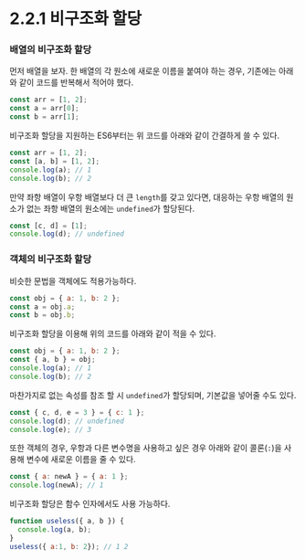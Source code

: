 # 2.2.1 비구조화 할당

### **배열의 비구조화 할당**

먼저 배열을 보자. 한 배열의 각 원소에 새로운 이름을 붙여야 하는 경우, 기존에는 아래와 같이 코드를 반복해서 적어야 했다.

```javascript
const arr = [1, 2];
const a = arr[0];
const b = arr[1];
```

비구조화 할당을 지원하는 ES6부터는 위 코드를 아래와 같이 간결하게 쓸 수 있다.

```javascript
const arr = [1, 2];
const [a, b] = [1, 2];
console.log(a); // 1
console.log(b); // 2
```

만약 좌항 배열이 우항 배열보다 더 큰 `length`를 갖고 있다면, 대응하는 우항 배열의 원소가 없는 좌항 배열의 원소에는 `undefined`가 할당된다.

```javascript
const [c, d] = [1];
console.log(d); // undefined
```

### **객체의 비구조화 할당**

비슷한 문법을 객체에도 적용가능하다.

```javascript
const obj = { a: 1, b: 2 };
const a = obj.a;
const b = obj.b;
```

비구조화 할당을 이용해 위의 코드를 아래와 같이 적을 수 있다.

```javascript
const obj = { a: 1, b: 2 };
const { a, b } = obj;
console.log(a); // 1
console.log(b); // 2
```

마찬가지로 없는 속성를 참조 할 시 `undefined`가 할당되며, 기본값을 넣어줄 수도 있다.

```javascript
const { c, d, e = 3 } = { c: 1 };
console.log(d); // undefined
console.log(e); // 3
```

또한 객체의 경우, 우항과 다른 변수명을 사용하고 싶은 경우 아래와 같이 콜론\(`:`\)을 사용해 변수에 새로운 이름을 줄 수 있다.

```javascript
const { a: newA } = { a: 1 };
console.log(newA); // 1
```

비구조화 할당은 함수 인자에서도 사용 가능하다.

```javascript
function useless({ a, b }) {
  console.log(a, b);
}
useless({ a:1, b: 2}); // 1 2
```

